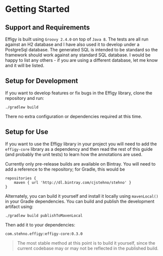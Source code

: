 # Getting Started

## Support and Requirements

Effigy is built using `Groovy 2.4.0` on top of `Java 8`. The tests are all run against an H2 database and I have also used it
to develop under a PostgreSql database. The generated SQL is intended to be standard so the framework should work against any
standard SQL database. I would be happy to list any others - if you are using a different database, let me know and it will be
listed.

## Setup for Development

If you want to develop features or fix bugs in the Effigy library, clone the repository and run:

    ./gradlew build

There no extra configuration or dependencies required at this time.

## Setup for Use

If you want to use the Effigy library in your project you will need to add the `effigy-core` library as a dependency and then
read the rest of this guide (and probably the unit tests) to learn how the annotations are used.

Currently only pre-release builds are available on Bintray. You will need to add a reference to the repository; for Gradle, this would be

    repositories {
        maven { url 'http://dl.bintray.com/cjstehno/stehno' }
    }

Alternately, you can build it yourself and install it locally using `mavenLocal()` in your Gradle dependencies. You can build and publish the
development artifact using:

    ./gradlew build publishToMavenLocal

Then add it to your dependencies:

    com.stehno.effigy:effigy-core:0.3.0

> The most stable method at this point is to build it yourself, since the current codebase may or may not be reflected in the published build.


